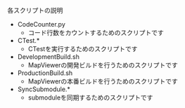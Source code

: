 各スクリプトの説明

- CodeCounter.py
    - コード行数をカウントするためのスクリプトです
- CTest.*
    - CTestを実行するためのスクリプトです
- DevelopmentBuild.sh
    - MapViewerの開発ビルドを行うためのスクリプトです
- ProductionBuild.sh
    - MapViewerの本番ビルドを行うためのスクリプトです
- SyncSubmodule.*
    - submoduleを同期するためのスクリプトです
